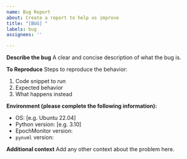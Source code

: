 ```yaml
---
name: Bug Report
about: Create a report to help us improve
title: "[BUG] "
labels: bug
assignees: ''

---
```


**Describe the bug**
A clear and concise description of what the bug is.

**To Reproduce**
Steps to reproduce the behavior:
1. Code snippet to run
2. Expected behavior
3. What happens instead

**Environment (please complete the following information):**
 - OS: [e.g. Ubuntu 22.04]
 - Python version: [e.g. 3.10]
 - EpochMonitor version: 
 - `pynvml` version:

**Additional context**
Add any other context about the problem here.
